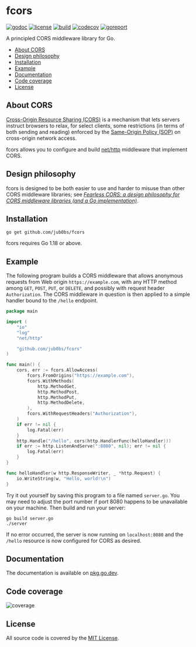 # fcors

[![godoc](http://img.shields.io/badge/godoc-reference-blue.svg?style=flat)](https://pkg.go.dev/github.com/jub0bs/fcors)
[![license](https://img.shields.io/badge/License-MIT-yellow.svg?style=flat)](https://github.com/jub0bs/fcors/raw/main/LICENSE)
[![build](https://github.com/jub0bs/fcors/actions/workflows/fcors.yml/badge.svg)](https://github.com/jub0bs/fcors/actions/workflows/fcors.yml)
[![codecov](https://codecov.io/gh/jub0bs/fcors/branch/main/graph/badge.svg?token=N208BHWQTM)](https://codecov.io/gh/jub0bs/fcors)
[![goreport](https://goreportcard.com/badge/jub0bs/fcors)](https://goreportcard.com/report/jub0bs/fcors)

A principled CORS middleware library for Go.

- [About CORS](https://github.com/jub0bs/fcors/#about-cors)
- [Design philosophy](https://github.com/jub0bs/fcors/#design-philosophy)
- [Installation](https://github.com/jub0bs/fcors/#installation)
- [Example](https://github.com/jub0bs/fcors/#example)
- [Documentation](https://github.com/jub0bs/fcors/#documentation)
- [Code coverage](https://github.com/jub0bs/fcors/#code-coverage)
- [License](https://github.com/jub0bs/fcors/#license)

## About CORS

[Cross-Origin Resource Sharing (CORS)][mdn-cors] is a mechanism
that lets servers instruct browsers to relax, for select clients,
some restrictions (in terms of both sending and reading)
enforced by the [Same-Origin Policy (SOP)][mdn-sop]
on cross-origin network access.

fcors allows you to configure and build [net/http][net-http] middleware
that implement CORS.

## Design philosophy

fcors is designed to be both easier to use and harder to misuse
than other CORS middleware libraries; see
[_Fearless CORS: a design philosophy for CORS middleware libraries
(and a Go implementation)_][fearless-cors].

## Installation

```shell
go get github.com/jub0bs/fcors
```

fcors requires Go 1.18 or above.

## Example

The following program builds a CORS middleware
that allows anonymous requests from Web origin `https://example.com`,
with any HTTP method among `GET`, `POST`, `PUT`, or `DELETE`,
and possibly with request header `Authorization`.
The CORS middleware in question is then applied
to a simple handler bound to the `/hello` endpoint.

```go
package main

import (
	"io"
	"log"
	"net/http"

	"github.com/jub0bs/fcors"
)

func main() {
	cors, err := fcors.AllowAccess(
		fcors.FromOrigins("https://example.com"),
		fcors.WithMethods(
			http.MethodGet,
			http.MethodPost,
			http.MethodPut,
			http.MethodDelete,
		),
		fcors.WithRequestHeaders("Authorization"),
	)
	if err != nil {
		log.Fatal(err)
	}
	http.Handle("/hello", cors(http.HandlerFunc(helloHandler)))
	if err := http.ListenAndServe(":8080", nil); err != nil {
		log.Fatal(err)
	}
}

func helloHandler(w http.ResponseWriter, _ *http.Request) {
	io.WriteString(w, "Hello, world!\n")
}
``` 

Try it out yourself by saving this program to a file named `server.go`.
You may need to adjust the port number if port 8080 happens to be unavailable
on your machine. Then build and run your server:

```shell
go build server.go
./server
```

If no error occurred, the server is now running on `localhost:8080`
and the `/hello` resource is now configured for CORS as desired.

## Documentation

The documentation is available on [pkg.go.dev][pkgsite].

## Code coverage

![coverage](https://codecov.io/gh/jub0bs/fcors/branch/main/graphs/sunburst.svg?token=N208BHWQTM)

## License

All source code is covered by the [MIT License][license].

[fearless-cors]: https://jub0bs.com/posts/2023-02-08-fearless-cors/
[license]: https://github.com/jub0bs/fcors/blob/main/LICENSE
[mdn-cors]: https://developer.mozilla.org/en-US/docs/Web/HTTP/CORS
[mdn-sop]: https://developer.mozilla.org/en-US/docs/Web/Security/Same-origin_policy
[net-http]: https://pkg.go.dev/net/http
[pkgsite]: https://pkg.go.dev/github.com/jub0bs/fcors
